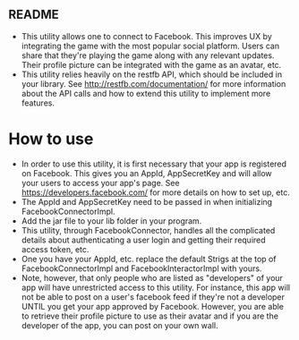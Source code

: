 ## README 

* This utility allows one to connect to Facebook. This improves UX by integrating the game with the most popular social platform. Users can share that they're playing the game along with any relevant updates. Their profile picture can be integrated with the game as an avatar, etc.
* This utility relies heavily on the restfb API, which should be included in your library. See http://restfb.com/documentation/ for more information about the API calls and how to extend this utility to implement more features. 


# How to use
* In order to use this utility, it is first necessary that your app is registered on Facebook. This gives you an AppId, AppSecretKey and will allow your users to access your app's page. See https://developers.facebook.com/ for more details on how to set up, etc.
* The AppId and AppSecretKey need to be passed in when initializing FacebookConnectorImpl.
* Add the jar file to your lib folder in your program.
* This utility, through FacebookConnector, handles all the complicated details about authenticating a user login and getting their required access token, etc.
* One you have your AppId, etc. replace the default Strigs at the top of FacebookConnectorImpl and FacebookInteractorImpl with yours. 
* Note, however, that only people who are listed as "developers" of your app will have unrestricted access to this utility. For instance, this app will not be able to post on a user's facebook feed if they're not a developer UNTIL you get your app approved by Facebook. However, you are able to retrieve their profile picture to use as their avatar and if you are the developer of the app, you can post on your own wall.